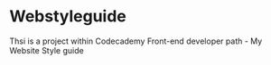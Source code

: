 # Webstyleguide
Thsi is a  project within Codecademy Front-end developer path - My Website Style guide
